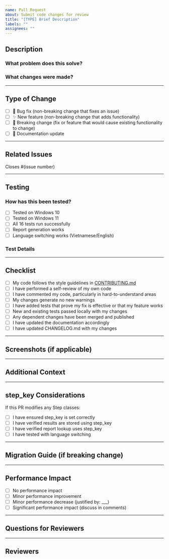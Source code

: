 ```yaml
---
name: Pull Request
about: Submit code changes for review
title: "[TYPE] Brief Description"
labels: ""
assignees: ""
---
```


## Description

### What problem does this solve?
<!-- Describe the issue this PR addresses -->

### What changes were made?
<!-- List the key changes made in this PR -->

---

## Type of Change

- [ ] 🐛 Bug fix (non-breaking change that fixes an issue)
- [ ] ✨ New feature (non-breaking change that adds functionality)
- [ ] 🔧 Breaking change (fix or feature that would cause existing functionality to change)
- [ ] 📝 Documentation update

---

## Related Issues

Closes #(issue number)

---

## Testing

### How has this been tested?
- [ ] Tested on Windows 10
- [ ] Tested on Windows 11
- [ ] All 16 tests run successfully
- [ ] Report generation works
- [ ] Language switching works (Vietnamese/English)

### Test Details
<!-- Describe the tests you ran and how to reproduce them -->

---

## Checklist

- [ ] My code follows the style guidelines in [CONTRIBUTING.md](../CONTRIBUTING.md)
- [ ] I have performed a self-review of my own code
- [ ] I have commented my code, particularly in hard-to-understand areas
- [ ] My changes generate no new warnings
- [ ] I have added tests that prove my fix is effective or that my feature works
- [ ] New and existing tests passed locally with my changes
- [ ] Any dependent changes have been merged and published
- [ ] I have updated the documentation accordingly
- [ ] I have updated CHANGELOG.md with my changes

---

## Screenshots (if applicable)

<!-- Add screenshots showing the changes if applicable -->

---

## Additional Context

<!-- Add any other context about the PR -->

---

## step_key Considerations

If this PR modifies any Step classes:
- [ ] I have ensured step_key is set correctly
- [ ] I have verified results are stored using step_key
- [ ] I have verified report lookup uses step_key
- [ ] I have tested with language switching

---

## Migration Guide (if breaking change)

<!-- Provide migration instructions for breaking changes -->

---

## Performance Impact

- [ ] No performance impact
- [ ] Minor performance improvement
- [ ] Minor performance decrease (justified by: ___)
- [ ] Significant performance impact (discuss in comments)

---

## Questions for Reviewers

<!-- Add any specific questions or concerns you have -->

---

## Reviewers
<!-- Tag reviewers @username -->
